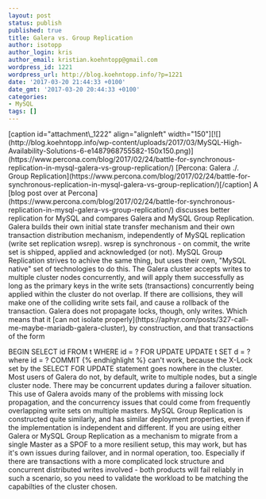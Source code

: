 ```yaml
---
layout: post
status: publish
published: true
title: Galera vs. Group Replication
author: isotopp
author_login: kris
author_email: kristian.koehntopp@gmail.com
wordpress_id: 1221
wordpress_url: http://blog.koehntopp.info/?p=1221
date: '2017-03-20 21:44:33 +0100'
date_gmt: '2017-03-20 20:44:33 +0100'
categories:
- MySQL
tags: []
---
```

<p>[caption id="attachment\_1222" align="alignleft" width="150"][![](http://blog.koehntopp.info/wp-content/uploads/2017/03/MySQL-High-Availability-Solutions-6-e1487968755582-150x150.png)](https://www.percona.com/blog/2017/02/24/battle-for-synchronous-replication-in-mysql-galera-vs-group-replication/) [Percona: Galera ./. Group Replication](https://www.percona.com/blog/2017/02/24/battle-for-synchronous-replication-in-mysql-galera-vs-group-replication/)[/caption] A [blog post over at Percona](https://www.percona.com/blog/2017/02/24/battle-for-synchronous-replication-in-mysql-galera-vs-group-replication/) discusses better replication for MySQL and compares Galera and MySQL Group Replication. Galera builds their own initial state transfer&nbsp;mechanism and their own transaction distribution mechanism, independently of MySQL replication (write set replication wsrep). wsrep is synchronous - on commit, the write set is shipped, applied and acknowledged (or not). MySQL Group Replication strives to achive the same thing, but uses their own, "MySQL native" set of technologies to do this.<!--more--> The Galera cluster accepts writes to multiple cluster nodes concurrently, and will apply them successfully as long as the primary keys in the write sets (transactions) concurrently being applied within the cluster do not overlap. If there are collisions, they will make one of the colliding write sets fail, and cause a rollback of the transaction. Galera does not propagate locks, though, only writes. Which means that it [can not isolate properly](https://aphyr.com/posts/327-call-me-maybe-mariadb-galera-cluster), by construction, and that transactions of the form</p>
<p>    BEGIN SELECT id FROM t WHERE id = ? FOR UPDATE UPDATE t SET d = ? where id = ? COMMIT {% endhighlight %} can't work, because the X-Lock set by the SELECT FOR UPDATE statement goes nowhere in the cluster. Most users of Galera do not, by default, write to multiple nodes, but a single cluster node. There may be concurrent updates during a failover situation. This use of Galera avoids many of the problems with missing lock propagation, and the concurrency issues that could come from frequently overlapping write sets on multiple masters. MySQL Group Replication is constructed quite similarly, and has similar deployment properties, even if the implementation is independent and different. If you are using either Galera or MySQL Group Replication as a mechanism to migrate from a single Master as a SPOF to a more resilient setup, this may work, but has it's own issues during failover, and in normal operation, too. Especially if there are transactions with a more complicated lock structure and concurrent distributed writes involved - both products will fail reliably in such a scenario, so you need to validate the workload to be matching the capabilties of the cluster chosen.</p>
